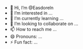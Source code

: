 - 👋 Hi, I’m @Easdoreln
- 👀 I’m interested in ...
- 🌱 I’m currently learning ...
- 💞️ I’m looking to collaborate on ...
- 📫 How to reach me ...
- 😄 Pronouns: ...
- ⚡ Fun fact: ...

<!---
Easdoreln/Easdoreln is a ✨ special ✨ repository because its `README.md` (this file) appears on your GitHub profile.
You can click the Preview link to take a look at your changes.
--->
